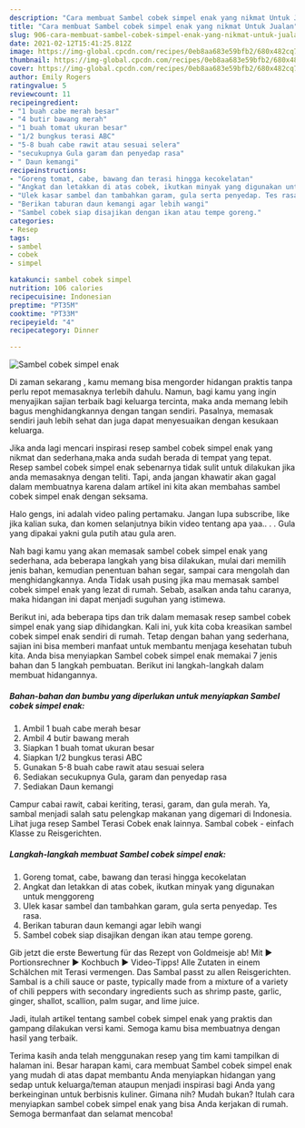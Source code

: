 ```yaml
---
description: "Cara membuat Sambel cobek simpel enak yang nikmat Untuk Jualan"
title: "Cara membuat Sambel cobek simpel enak yang nikmat Untuk Jualan"
slug: 906-cara-membuat-sambel-cobek-simpel-enak-yang-nikmat-untuk-jualan
date: 2021-02-12T15:41:25.812Z
image: https://img-global.cpcdn.com/recipes/0eb8aa683e59bfb2/680x482cq70/sambel-cobek-simpel-enak-foto-resep-utama.jpg
thumbnail: https://img-global.cpcdn.com/recipes/0eb8aa683e59bfb2/680x482cq70/sambel-cobek-simpel-enak-foto-resep-utama.jpg
cover: https://img-global.cpcdn.com/recipes/0eb8aa683e59bfb2/680x482cq70/sambel-cobek-simpel-enak-foto-resep-utama.jpg
author: Emily Rogers
ratingvalue: 5
reviewcount: 11
recipeingredient:
- "1 buah cabe merah besar"
- "4 butir bawang merah"
- "1 buah tomat ukuran besar"
- "1/2 bungkus terasi ABC"
- "5-8 buah cabe rawit atau sesuai selera"
- "secukupnya Gula garam dan penyedap rasa"
- " Daun kemangi"
recipeinstructions:
- "Goreng tomat, cabe, bawang dan terasi hingga kecokelatan"
- "Angkat dan letakkan di atas cobek, ikutkan minyak yang digunakan untuk menggoreng"
- "Ulek kasar sambel dan tambahkan garam, gula serta penyedap. Tes rasa."
- "Berikan taburan daun kemangi agar lebih wangi"
- "Sambel cobek siap disajikan dengan ikan atau tempe goreng."
categories:
- Resep
tags:
- sambel
- cobek
- simpel

katakunci: sambel cobek simpel 
nutrition: 106 calories
recipecuisine: Indonesian
preptime: "PT35M"
cooktime: "PT33M"
recipeyield: "4"
recipecategory: Dinner

---
```



![Sambel cobek simpel enak](https://img-global.cpcdn.com/recipes/0eb8aa683e59bfb2/680x482cq70/sambel-cobek-simpel-enak-foto-resep-utama.jpg)

Di zaman  sekarang , kamu memang bisa mengorder hidangan praktis tanpa perlu repot memasaknya terlebih dahulu. Namun, bagi kamu yang ingin menyajikan sajian terbaik bagi keluarga tercinta, maka anda memang lebih bagus menghidangkannya dengan tangan sendiri. Pasalnya, memasak sendiri jauh lebih sehat dan juga dapat menyesuaikan dengan kesukaan keluarga.

Jika anda lagi mencari inspirasi resep sambel cobek simpel enak yang nikmat dan sederhana,maka anda sudah berada di tempat yang tepat. Resep sambel cobek simpel enak  sebenarnya tidak sulit untuk dilakukan jika anda memasaknya dengan teliti. Tapi, anda jangan khawatir akan gagal dalam membuatnya 
karena dalam artikel ini kita akan membahas sambel cobek simpel enak dengan seksama.  

Halo gengs, ini adalah video paling pertamaku. Jangan lupa subscribe, like jika kalian suka, dan komen selanjutnya bikin video tentang apa yaa.. . . Gula yang dipakai yakni gula putih atau gula aren.

Nah bagi kamu yang akan memasak sambel cobek simpel enak yang sederhana, ada beberapa langkah yang bisa dilakukan, mulai dari memilih jenis bahan, kemudian penentuan bahan segar, sampai cara mengolah dan menghidangkannya. Anda Tidak usah pusing jika mau memasak sambel cobek simpel enak yang lezat di rumah. Sebab, asalkan anda  tahu caranya, maka hidangan ini dapat menjadi suguhan yang istimewa.

Berikut ini, ada beberapa tips dan trik dalam memasak resep sambel cobek simpel enak yang siap dihidangkan. Kali ini, yuk kita coba kreasikan sambel cobek simpel enak sendiri di rumah. Tetap dengan bahan yang sederhana, sajian ini bisa memberi manfaat untuk membantu menjaga kesehatan tubuh kita. Anda bisa menyiapkan Sambel cobek simpel enak memakai 7 jenis bahan dan 5 langkah pembuatan. Berikut ini langkah-langkah dalam membuat hidangannya.

<!--inarticleads1-->

##### Bahan-bahan dan bumbu yang diperlukan untuk menyiapkan Sambel cobek simpel enak:

1. Ambil 1 buah cabe merah besar
1. Ambil 4 butir bawang merah
1. Siapkan 1 buah tomat ukuran besar
1. Siapkan 1/2 bungkus terasi ABC
1. Gunakan 5-8 buah cabe rawit atau sesuai selera
1. Sediakan secukupnya Gula, garam dan penyedap rasa
1. Sediakan  Daun kemangi


Campur cabai rawit, cabai keriting, terasi, garam, dan gula merah. Ya, sambal menjadi salah satu pelengkap makanan yang digemari di Indonesia. Lihat juga resep Sambel Terasi Cobek enak lainnya. Sambal cobek - einfach Klasse zu Reisgerichten. 

<!--inarticleads2-->

##### Langkah-langkah membuat Sambel cobek simpel enak:

1. Goreng tomat, cabe, bawang dan terasi hingga kecokelatan
1. Angkat dan letakkan di atas cobek, ikutkan minyak yang digunakan untuk menggoreng
1. Ulek kasar sambel dan tambahkan garam, gula serta penyedap. Tes rasa.
1. Berikan taburan daun kemangi agar lebih wangi
1. Sambel cobek siap disajikan dengan ikan atau tempe goreng.


Gib jetzt die erste Bewertung für das Rezept von Goldmeisje ab! Mit ► Portionsrechner ► Kochbuch ► Video-Tipps! Alle Zutaten in einem Schälchen mit Terasi vermengen. Das Sambal passt zu allen Reisgerichten. Sambal is a chili sauce or paste, typically made from a mixture of a variety of chili peppers with secondary ingredients such as shrimp paste, garlic, ginger, shallot, scallion, palm sugar, and lime juice. 

Jadi, itulah artikel tentang  sambel cobek simpel enak  yang praktis dan gampang dilakukan versi kami. Semoga kamu bisa membuatnya dengan hasil yang terbaik. 

Terima kasih anda telah menggunakan resep yang tim kami tampilkan di halaman ini. Besar harapan kami, cara membuat  Sambel cobek simpel enak yang mudah di atas dapat membantu Anda menyiapkan hidangan yang sedap untuk keluarga/teman ataupun menjadi inspirasi bagi Anda yang berkeinginan untuk berbisnis kuliner. Gimana nih? Mudah bukan? Itulah cara menyiapkan sambel cobek simpel enak yang bisa Anda kerjakan di rumah. Semoga bermanfaat dan selamat mencoba!

